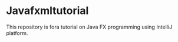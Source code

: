 # Javafxmltutorial
This repository is fora tutorial on Java FX programming using IntelliJ platform.
